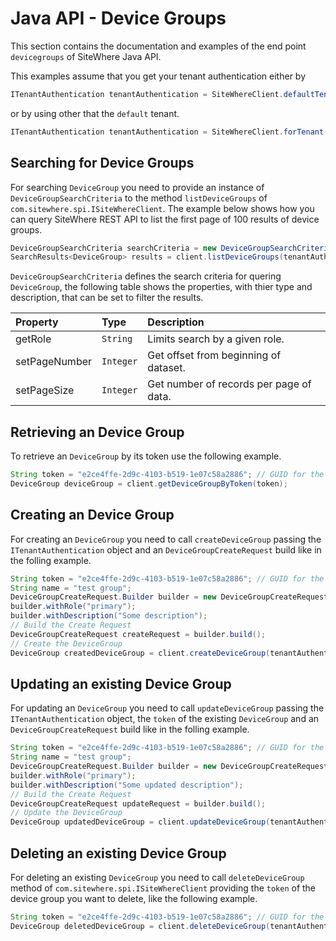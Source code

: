 # Java API - Device Groups

<Seo/>

This section contains the documentation and examples of the end point `devicegroups` of SiteWhere Java API.

This examples assume that you get your tenant authentication either by

```java
ITenantAuthentication tenantAuthentication = SiteWhereClient.defaultTenant();
```

or by using other that the `default` tenant.

```java
ITenantAuthentication tenantAuthentication = SiteWhereClient.forTenant("token", "auth");
```

## Searching for Device Groups

For searching `DeviceGroup` you need to provide an instance of `DeviceGroupSearchCriteria` to the method
`listDeviceGroups` of `com.sitewhere.spi.ISiteWhereClient`. The example below shows how you can query SiteWhere
REST API to list the first page of 100 results of device groups.

```java
DeviceGroupSearchCriteria searchCriteria = new DeviceGroupSearchCriteria(1, 100);
SearchResults<DeviceGroup> results = client.listDeviceGroups(tenantAuthentication, searchCriteria);
```

`DeviceGroupSearchCriteria` defines the search criteria for quering `DeviceGroup`, the following table shows the properties, with
thier type and description, that can be set to filter the results.

| Property      | Type      | Description                             |
| :------------ | :-------- | :-------------------------------------- |
| getRole       | `String`  | Limits search by a given role.          |
| setPageNumber | `Integer` | Get offset from beginning of dataset.   |
| setPageSize   | `Integer` | Get number of records per page of data. |

## Retrieving an Device Group

To retrieve an `DeviceGroup` by its token use the following example.

```java
String token = "e2ce4ffe-2d9c-4103-b519-1e07c58a2886"; // GUID for the DeviceGroup
DeviceGroup deviceGroup = client.getDeviceGroupByToken(token);
```

## Creating an Device Group

For creating an `DeviceGroup` you need to call `createDeviceGroup` passing the `ITenantAuthentication` object and an
`DeviceGroupCreateRequest` build like in the folling example.

```java
String token = "e2ce4ffe-2d9c-4103-b519-1e07c58a2886"; // GUID for the DeviceGroup
String name = "test group";
DeviceGroupCreateRequest.Builder builder = new DeviceGroupCreateRequest.Builder(token, name);
builder.withRole("primary");
builder.withDescription("Some description");
// Build the Create Request
DeviceGroupCreateRequest createRequest = builder.build();
// Create the DeviceGroup
DeviceGroup createdDeviceGroup = client.createDeviceGroup(tenantAuthentication, createRequest);
```

## Updating an existing Device Group

For updating an `DeviceGroup` you need to call `updateDeviceGroup` passing the `ITenantAuthentication` object,
the `token` of the existing `DeviceGroup` and an `DeviceGroupCreateRequest` build like in the folling example.

```java
String token = "e2ce4ffe-2d9c-4103-b519-1e07c58a2886"; // GUID for the DeviceGroup
String name = "test group";
DeviceGroupCreateRequest.Builder builder = new DeviceGroupCreateRequest.Builder(token, name);
builder.withRole("primary");
builder.withDescription("Some updated description");
// Build the Create Request
DeviceGroupCreateRequest updateRequest = builder.build();
// Update the DeviceGroup
DeviceGroup updatedDeviceGroup = client.updateDeviceGroup(tenantAuthentication, token, updateRequest);
```

## Deleting an existing Device Group

For deleting an existing `DeviceGroup` you need to call `deleteDeviceGroup` method of `com.sitewhere.spi.ISiteWhereClient`
providing the `token` of the device group you want to delete, like the following example.

```java
String token = "e2ce4ffe-2d9c-4103-b519-1e07c58a2886"; // GUID for the DeviceGroup
DeviceGroup deletedDeviceGroup = client.deleteDeviceGroup(tenantAuthentication, token);
```
